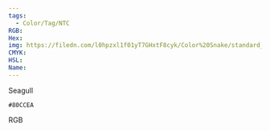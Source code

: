 ```yaml
---
tags:
  - Color/Tag/NTC
RGB:
Hex:
img: https://filedn.com/l0hpzxl1f01yT7GHxtF8cyk/Color%20Snake/standard_csv_to_svg/%23/80CCEA.svg
CMYK:
HSL:
Name:
---
```

Seagull
```palette
#80CCEA
```
RGB
